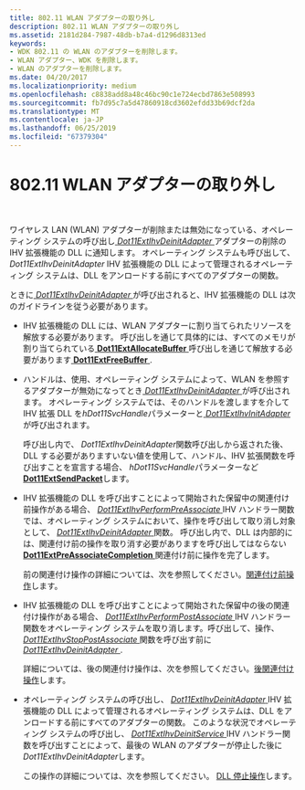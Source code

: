 ```yaml
---
title: 802.11 WLAN アダプターの取り外し
description: 802.11 WLAN アダプターの取り外し
ms.assetid: 2181d284-7987-48db-b7a4-d1296d8313ed
keywords:
- WDK 802.11 の WLAN のアダプターを削除します。
- WLAN アダプター、WDK を削除します。
- WLAN のアダプターを削除します。
ms.date: 04/20/2017
ms.localizationpriority: medium
ms.openlocfilehash: c8838add8a48c46bc90c1e724ecbd7863e508993
ms.sourcegitcommit: fb7d95c7a5d47860918cd3602efdd33b69dcf2da
ms.translationtype: MT
ms.contentlocale: ja-JP
ms.lasthandoff: 06/25/2019
ms.locfileid: "67379304"
---
```

# <a name="80211-wlan-adapter-removal"></a>802.11 WLAN アダプターの取り外し




 

ワイヤレス LAN (WLAN) アダプターが削除または無効になっている、オペレーティング システムの呼び出し[ *Dot11ExtIhvDeinitAdapter* ](https://docs.microsoft.com/windows-hardware/drivers/ddi/content/wlanihv/nc-wlanihv-dot11extihv_deinit_adapter)アダプターの削除の IHV 拡張機能の DLL に通知します。 オペレーティング システムも呼び出して、 *Dot11ExtIhvDeinitAdapter* IHV 拡張機能の DLL によって管理されるオペレーティング システムは、DLL をアンロードする前にすべてのアダプターの関数。

ときに[ *Dot11ExtIhvDeinitAdapter* ](https://docs.microsoft.com/windows-hardware/drivers/ddi/content/wlanihv/nc-wlanihv-dot11extihv_deinit_adapter)が呼び出されると、IHV 拡張機能の DLL は次のガイドラインを従う必要があります。

-   IHV 拡張機能の DLL には、WLAN アダプターに割り当てられたリソースを解放する必要があります。 呼び出しを通じて具体的には、すべてのメモリが割り当てられている[ **Dot11ExtAllocateBuffer** ](https://docs.microsoft.com/windows-hardware/drivers/ddi/content/wlanihv/nc-wlanihv-dot11ext_allocate_buffer)呼び出しを通じて解放する必要があります[ **Dot11ExtFreeBuffer** ](https://docs.microsoft.com/windows-hardware/drivers/ddi/content/wlanihv/nc-wlanihv-dot11ext_free_buffer).

-   ハンドルは、使用、オペレーティング システムによって、WLAN を参照するアダプターが無効になってとき[ *Dot11ExtIhvDeinitAdapter* ](https://docs.microsoft.com/windows-hardware/drivers/ddi/content/wlanihv/nc-wlanihv-dot11extihv_deinit_adapter)が呼び出されます。 オペレーティング システムでは、そのハンドルを渡しますを介して IHV 拡張 DLL を*hDot11SvcHandle*パラメーターと[ *Dot11ExtIhvInitAdapter* ](https://docs.microsoft.com/windows-hardware/drivers/ddi/content/wlanihv/nc-wlanihv-dot11extihv_init_adapter)が呼び出されます。

    呼び出し内で、 *Dot11ExtIhvDeinitAdapter*関数呼び出しから返された後、DLL する必要がありますいない値を使用して、ハンドル、IHV 拡張関数を呼び出すことを宣言する場合、 *hDot11SvcHandle*パラメーターなど[ **Dot11ExtSendPacket**](https://docs.microsoft.com/windows-hardware/drivers/ddi/content/wlanihv/nc-wlanihv-dot11ext_send_packet)します。

-   IHV 拡張機能の DLL を呼び出すことによって開始された保留中の関連付け前操作がある場合、 [ *Dot11ExtIhvPerformPreAssociate* ](https://docs.microsoft.com/windows-hardware/drivers/ddi/content/wlanihv/nc-wlanihv-dot11extihv_perform_pre_associate) IHV ハンドラー関数では、オペレーティング システムにおいて、操作を呼び出して取り消し対象として、 [ *Dot11ExtIhvDeinitAdapter* ](https://docs.microsoft.com/windows-hardware/drivers/ddi/content/wlanihv/nc-wlanihv-dot11extihv_deinit_adapter)関数。 呼び出し内で、DLL は内部的には、関連付け前の操作を取り消す必要がありますを呼び出してはならない[ **Dot11ExtPreAssociateCompletion** ](https://docs.microsoft.com/windows-hardware/drivers/ddi/content/wlanihv/nc-wlanihv-dot11ext_pre_associate_completion)関連付け前に操作を完了します。

    前の関連付け操作の詳細については、次を参照してください。[関連付け前操作](pre-association-operations.md)します。

-   IHV 拡張機能の DLL を呼び出すことによって開始された保留中の後の関連付け操作がある場合、 [ *Dot11ExtIhvPerformPostAssociate* ](https://docs.microsoft.com/windows-hardware/drivers/ddi/content/wlanihv/nc-wlanihv-dot11extihv_perform_post_associate) IHV ハンドラー関数をオペレーティング システムを取り消します。呼び出して、操作、 [ *Dot11ExtIhvStopPostAssociate* ](https://docs.microsoft.com/windows-hardware/drivers/ddi/content/wlanihv/nc-wlanihv-dot11extihv_stop_post_associate)関数を呼び出す前に[ *Dot11ExtIhvDeinitAdapter* ](https://docs.microsoft.com/windows-hardware/drivers/ddi/content/wlanihv/nc-wlanihv-dot11extihv_deinit_adapter).

    詳細については、後の関連付け操作は、次を参照してください。[後関連付け操作](post-association-operations.md)します。

-   オペレーティング システムの呼び出し、 [ *Dot11ExtIhvDeinitAdapter* ](https://docs.microsoft.com/windows-hardware/drivers/ddi/content/wlanihv/nc-wlanihv-dot11extihv_deinit_adapter) IHV 拡張機能の DLL によって管理されるオペレーティング システムは、DLL をアンロードする前にすべてのアダプターの関数。 このような状況でオペレーティング システムの呼び出し、 [ *Dot11ExtIhvDeinitService* ](https://docs.microsoft.com/windows-hardware/drivers/ddi/content/wlanihv/nc-wlanihv-dot11extihv_deinit_service) IHV ハンドラー関数を呼び出すことによって、最後の WLAN のアダプターが停止した後に*Dot11ExtIhvDeinitAdapter*します。

    この操作の詳細については、次を参照してください。 [DLL 停止操作](dll-stop-operations.md)します。

 

 





